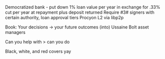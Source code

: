 Democratized bank - put down 1% loan value per year in exchange for .33% cut per year at repayment plus deposit returned
Require #3# signers with certain authority, loan approval tiers
Procyon L2 via libp2p

Book:
Your decisions -> your future outcomes (into)
Ussaine Bolt asset managers


Can you help with > can you do

Black, white, and red covers yay